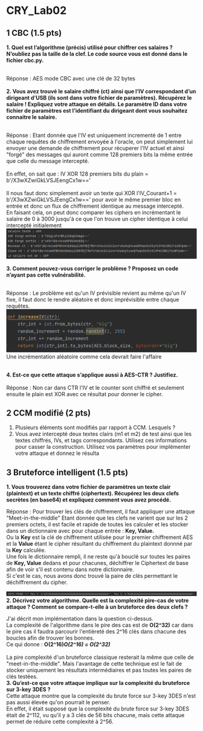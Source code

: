 # CRY_Lab02

## 1 CBC (1.5 pts)
**1. Quel est l’algorithme (précis) utilisé pour chiffrer ces salaires ? N’oubliez pas la taille de la clef.
Le code source vous est donné dans le fichier cbc.py.<br/><br/>**

   Réponse : AES mode CBC avec une clé de 32 bytes<br/><br/>
**2. Vous avez trouvé le salaire chiffré (ct) ainsi que l’IV correspondant d’un dirigeant d’USB (ils sont
dans votre fichier de paramètres). Récupérez le salaire ! Expliquez votre attaque en détails. Le
paramètre ID dans votre fichier de paramètres est l’identifiant du dirigeant dont vous souhaitez
connaitre le salaire.<br/><br/>**

   Réponse : Etant donnée que l'IV est uniquement incrementé de 1 entre chaque requêtes de chiffrement envoyée à l'oracle,
   on peut simplement lui envoyer une demande de chiffrement pour récuperer l'IV actuel et ainsi "forgé" des messages
   qui auront comme 128 premiers bits la même entrée que celle du message intercepté.<br/><br/>
   En effet, on sait que : IV XOR 128 premiers bits du plain = b'/X3wXZwiGkLVSJEengCx1w=='<br/><br/>
   Il nous faut donc simplement avoir un texte qui XOR l'IV_Courant+1 = b'/X3wXZwiGkLVSJEengCx1w==' pour avoir le
   même premier bloc en entrée et donc un flux de chiffrement identique au message intercepté.<br/>
   En faisant cela, on peut donc comparer les ciphers en incrémentant le salaire de 0 à 3000 jusqu'à ce que l'on
   trouve un cipher identique à celui intercepté initialement
   ![CBC salaire](/imgs/img.png "CBC salaire")
   <br/>

**3. Comment pouvez-vous corriger le problème ? Proposez un code n’ayant pas cette vulnérabilité.<br/><br/>**

   Réponse : Le problème est qu'un IV prévisible revient au même qu'un IV fixe, il faut donc le rendre aléatoire
   et donc imprévisible entre chaque requêtes.
   ![CBC salaire](/imgs/IncrementRandom.png "CBC salaire")<br/>
   Une incrémentation aléatoire comme cela devrait faire l'affaire<br/><br/>

**4. Est-ce que cette attaque s’applique aussi à AES-CTR ? Justifiez.<br/><br/>**
  Réponse : Non car dans CTR l'IV et le counter sont chiffré et seulement ensuite le plain est XOR avec ce résultat
  pour donner le cipher.

## 2 CCM modifié (2 pts)
1. Plusieurs éléments sont modifiés par rapport à CCM. Lesquels ?
2. Vous avez intercepté deux textes clairs (m1 et m2) de test ainsi que les textes chiffrés, IVs, et
tags correspondants. Utilisez ces informations pour casser la construction. Utilisez vos paramètres
pour implémenter votre attaque et donnez le résulta

## 3 Bruteforce intelligent (1.5 pts)
**1. Vous trouverez dans votre fichier de paramètres un texte clair (plaintext) et un texte chiffré
(ciphertext). Récupérez les deux clefs secrètes (en base64) et expliquez comment vous avez
procédé.**<br/>

Réponse : Pour trouver les clés de chiffrement, il faut appliquer une attaque "Meet-in-the-middle"
Etant donnée que les clefs ne varient que sur les 2 premiers octets, il est facile et rapide de toutes les
calculer et les stocker dans un dictionnaire avec pour chaque entrée : **Key, Value.**<br/>
Ou la **Key** est la clé de chiffrement utilisée pour le premier chiffrement AES et la **Value** étant le cipher résultant
du chiffrement du plaintext donnné par la **Key** calculée.<br/>
Une fois le dictionnaire rempli, il ne reste qu'à bouclé sur toutes les paires de **Key, Value** dedans
et pour chacunes, déchiffrer le Ciphertext de base afin de voir s'il est contenu dans notre dictionnaire.<br/>
Si c'est le cas, nous avons donc trouvé la paire de clés permettant le déchiffrement du cipher.

![Keys Bruteforce](/imgs/meetInTheMiddle.png "Bruteforce")<br/>
**2. Décrivez votre algorithme. Quelle est la complexité pire-cas de votre attaque ? Comment se
compare-t-elle à un bruteforce des deux clefs ?**<br/>

J'ai décrit mon implémentation dans la question ci-dessus.<br/>
La complexité de l'algorithme dans le pire des cas est de **O(2^32)** car dans le pire cas il faudra parcourir l'entièreté
des 2^16 clés dans chacune des boucles afin de trouver les bonnes.<br/>
Ce qui donne : **O(2^16)*O(2^16) = O(2^32)***<br/><br/>
La pire complexité d'un bruteforce classique resterait la même que celle de "meet-in-the-middle".
Mais l'avantage de cette technique est le fait de stocker uniquement les résultats intermédiaires et pas toutes les paires 
de clés testées.<br/>
**3. Qu’est-ce que votre attaque implique sur la complexité du bruteforce sur 3-key 3DES ?**<br/>
Cette attaque montre que la complexité du brute force sur 3-key 3DES n'est pas aussi élevée qu'on pourrait le penser. <br/>
En effet, il était supposé que la complexité du brute force sur 3-key 3DES était de 2^112, vu qu'il y a 3 clés de 56 bits chacune,
mais cette attaque permet de réduire cette complexité à 2^56.

